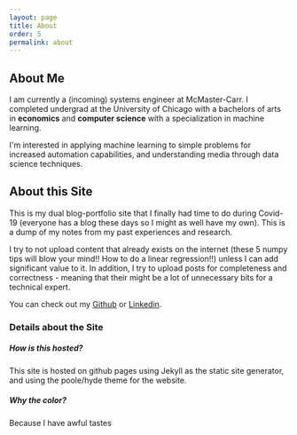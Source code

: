 ```yaml
---
layout: page
title: About
order: 5
permalink: about
---
```


## About Me
I am currently a (incoming) systems engineer at McMaster-Carr. I completed undergrad at the 
University of Chicago with a bachelors of arts in **economics** and **computer science** with a specialization in machine learning.

I'm interested in applying machine learning to simple problems for increased automation capabilities, and understanding media through data science techniques.  

## About this Site
This is my dual blog-portfolio site that I finally had time to do during Covid-19 (everyone has a blog these days so I might as well have my own). This is a dump of my notes from my past experiences and research.  

I try to not upload content that already exists on the internet (these 5 numpy tips will blow your mind!! How to do a linear regression!!) unless I can add significant value to it. In addition, I try to upload posts for completeness and correctness - meaning that their might be a lot of unnecessary bits for a technical expert.  

You can check out my [Github](https://github.com/tedkim97) or [Linkedin](https://www.linkedin.com/in/ted-kim/).

### Details about the Site

##### How is this hosted?
This site is hosted on github pages using Jekyll as the static site generator, and using the poole/hyde theme for the website. 

##### Why the color?
Because I have awful tastes
